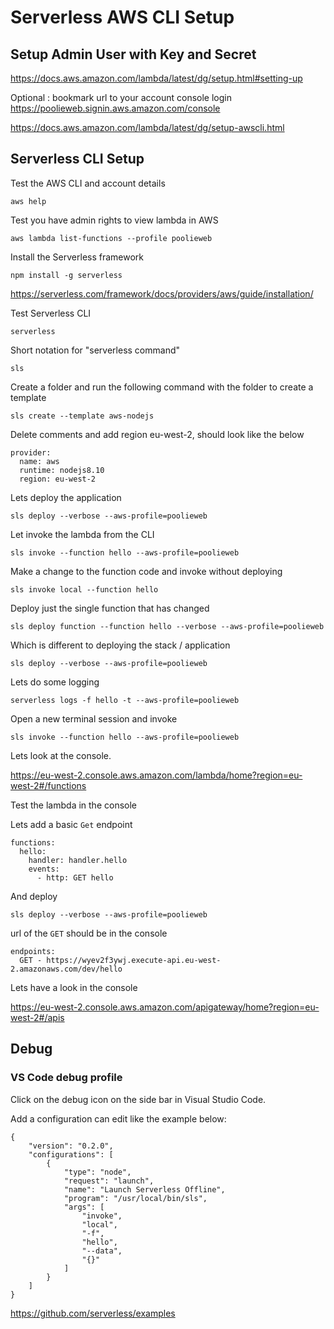 # Serverless AWS CLI Setup


## Setup Admin User with Key and Secret
https://docs.aws.amazon.com/lambda/latest/dg/setup.html#setting-up

Optional : bookmark url to your account console login
https://poolieweb.signin.aws.amazon.com/console

https://docs.aws.amazon.com/lambda/latest/dg/setup-awscli.html

## Serverless CLI Setup

Test the AWS CLI and account details
```
aws help
```

Test you have admin rights to view lambda in AWS
```
aws lambda list-functions --profile poolieweb
```

Install the Serverless framework
```
npm install -g serverless
```
https://serverless.com/framework/docs/providers/aws/guide/installation/

Test Serverless CLI

```
serverless
```
Short notation for "serverless command"
```
sls
```
Create a folder and run the following command with the folder to create a template
```
sls create --template aws-nodejs
```

Delete comments and add region eu-west-2, should look like the below
```
provider:
  name: aws
  runtime: nodejs8.10
  region: eu-west-2
```
Lets deploy the application
```
sls deploy --verbose --aws-profile=poolieweb
```
Let invoke the lambda from the CLI
```
sls invoke --function hello --aws-profile=poolieweb
```

Make a change to the function code and invoke without deploying

```
sls invoke local --function hello
```

Deploy just the single function that has changed

```
sls deploy function --function hello --verbose --aws-profile=poolieweb
```

Which is different to deploying the stack / application

```
sls deploy --verbose --aws-profile=poolieweb
```

Lets do some logging

```
serverless logs -f hello -t --aws-profile=poolieweb
```

Open a new terminal session and invoke

```
sls invoke --function hello --aws-profile=poolieweb
```


Lets look at the console.

https://eu-west-2.console.aws.amazon.com/lambda/home?region=eu-west-2#/functions

Test the lambda in the console

Lets add a basic ```Get``` endpoint

```
functions:
  hello:
    handler: handler.hello
    events:
      - http: GET hello
```
And deploy

```
sls deploy --verbose --aws-profile=poolieweb
```

url of the ```GET``` should be in the console

```
endpoints:
  GET - https://wyev2f3ywj.execute-api.eu-west-2.amazonaws.com/dev/hello
```

Lets have a look in the console

https://eu-west-2.console.aws.amazon.com/apigateway/home?region=eu-west-2#/apis

## Debug
### VS Code debug profile

Click on the debug icon on the side bar in Visual Studio Code.

Add a configuration can edit like the example below:
```
{
    "version": "0.2.0",
    "configurations": [
        {
            "type": "node",
            "request": "launch",
            "name": "Launch Serverless Offline",
            "program": "/usr/local/bin/sls",
            "args": [
                "invoke",
                "local",
                "-f",
                "hello",
                "--data",
                "{}"
            ]
        }
    ]
}
```

https://github.com/serverless/examples

